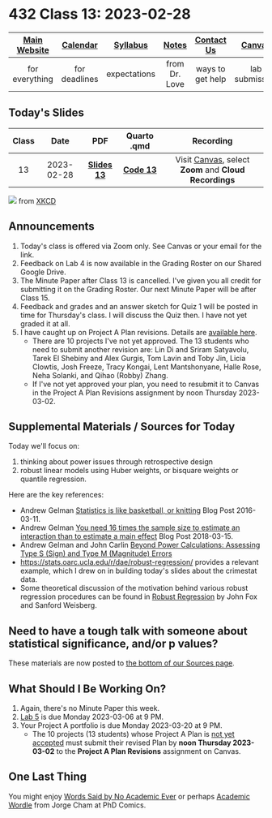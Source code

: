 # 432 Class 13: 2023-02-28

[Main Website](https://thomaselove.github.io/432-2023/) | [Calendar](https://thomaselove.github.io/432-2023/calendar.html) | [Syllabus](https://thomaselove.github.io/432-syllabus-2023/) | [Notes](https://thomaselove.github.io/432-notes/) | [Contact Us](https://thomaselove.github.io/432-2023/contact.html) | [Canvas](https://canvas.case.edu) | [Data and Code](https://github.com/THOMASELOVE/432-data) | [Sources](https://github.com/THOMASELOVE/432-classes-2023/tree/main/sources)
:-----------: | :--------------: | :----------: | :---------: | :-------------: | :-----------: | :------------: |:------:
for everything | for deadlines | expectations | from Dr. Love | ways to get help | lab submission | for downloads | to read

## Today's Slides

Class | Date | PDF | Quarto .qmd | Recording
:---: | :--------: | :------: | :------: | :-------------:
13 | 2023-02-28 | **[Slides 13](https://github.com/THOMASELOVE/432-slides-2023/blob/main/slides13.pdf)** | **[Code 13](https://github.com/THOMASELOVE/432-slides-2023/blob/main/slides13.qmd)** | Visit [Canvas](https://canvas.case.edu/), select **Zoom** and **Cloud Recordings**

![](https://imgs.xkcd.com/comics/data_trap.png) from [XKCD](https://xkcd.com/2582)

## Announcements

1. Today's class is offered via Zoom only. See Canvas or your email for the link.
2. Feedback on Lab 4 is now available in the Grading Roster on our Shared Google Drive.
3. The Minute Paper after Class 13 is cancelled. I've given you all credit for submitting it on the Grading Roster. Our next Minute Paper will be after Class 15.
4. Feedback and grades and an answer sketch for Quiz 1 will be posted in time for Thursday's class. I will discuss the Quiz then. I have not yet graded it at all.
5. I have caught up on Project A Plan revisions. Details are [available here](https://github.com/THOMASELOVE/432-classes-2023/blob/main/projectA/plans.md). 
    - There are 10 projects I've not yet approved. The 13 students who need to submit another revision are: Lin Di and Sriram Satyavolu, Tarek El Shebiny and Alex Gurgis, Tom Lavin and Toby Jin, Licia Clowtis, Josh Freeze, Tracy Kongai, Lent Mantshonyane, Halle Rose, Neha Solanki, and Qihao (Robby) Zhang.
    - If I've not yet approved your plan, you need to resubmit it to Canvas in the Project A Plan Revisions assignment by noon Thursday 2023-03-02.

## Supplemental Materials / Sources for Today

Today we'll focus on:

1. thinking about power issues through retrospective design
2. robust linear models using Huber weights, or bisquare weights or quantile regression.

Here are the key references:

- Andrew Gelman [Statistics is like basketball, or knitting](https://statmodeling.stat.columbia.edu/2016/03/11/statistics-is-like-basketball-or-knitting/) Blog Post 2016-03-11.
- Andrew Gelman [You need 16 times the sample size to estimate an interaction than to estimate a main effect](https://statmodeling.stat.columbia.edu/2018/03/15/need-16-times-sample-size-estimate-interaction-estimate-main-effect/) Blog Post 2018-03-15.
- Andrew Gelman and John Carlin [Beyond Power Calculations: Assessing Type S (Sign) and Type M (Magnitude) Errors](references/Gelman_Carlin_2014_Beyond_Power_Calculations.pdf)
- https://stats.oarc.ucla.edu/r/dae/robust-regression/ provides a relevant example, which I drew on in building today's slides about the crimestat data.
- Some theoretical discussion of the motivation behind various robust regression procedures can be found in [Robust Regression](https://socialsciences.mcmaster.ca/jfox/Books/Companion/appendices/Appendix-Robust-Regression.pdf) by John Fox and Sanford Weisberg.

## Need to have a tough talk with someone about statistical significance, and/or p values?

These materials are now posted to [the bottom of our Sources page](https://github.com/THOMASELOVE/432-classes-2023/tree/main/sources).

## What Should I Be Working On?

1. Again, there's no Minute Paper this week.
2. [Lab 5](https://thomaselove.github.io/432-2023/lab5.html) is due Monday 2023-03-06 at 9 PM.
3. Your Project A portfolio is due Monday 2023-03-20 at 9 PM.
    - The 10 projects (13 students) whose Project A Plan is [not yet accepted](https://github.com/THOMASELOVE/432-classes-2023/blob/main/projectA/plans.md) must submit  their revised Plan by **noon Thursday 2023-03-02** to the **Project A Plan Revisions** assignment on Canvas.

## One Last Thing

You might enjoy [Words Said by No Academic Ever](https://phdcomics.com/comics/archive.php?comicid=2048) or perhaps [Academic Wordle](https://phdcomics.com/comics/archive.php?comicid=2051) from Jorge Cham at PhD Comics.
